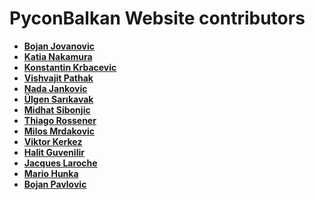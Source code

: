 PyconBalkan Website contributors
============================================

* **[Bojan Jovanovic](https://github.com/virogenesis)**
* **[Katia Nakamura](https://github.com/kolebre)**
* **[Konstantin Krbacevic](https://github.com/nadaj)**
* **[Vishvajit Pathak](https://github.com/VishvajitP)**
* **[Nada Jankovic](https://github.com/nadaj)**
* **[Ülgen Sarıkavak](https://github.com/ulgens)**
* **[Midhat Sibonjic](https://github.com/midhatstam)**
* **[Thiago Rossener](https://github.com/thiagorossener)**
* **[Milos Mrdakovic](https://github.com/mrdaak)**
* **[Viktor Kerkez](https://github.com/alefnula)**
* **[Halit Guvenilir](https://github.com/halitguvenilir)**
* **[Jacques Laroche](https://github.com/jlar0che)**
* **[Mario Hunka](https://github.com/maroshmka)**
* **[Bojan Pavlovic](https://github.com/BojPav)**


 



